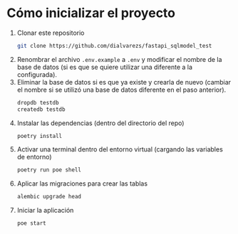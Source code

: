 # Cómo inicializar el proyecto

1. Clonar este repositorio
	```bash
	git clone https://github.com/dialvarezs/fastapi_sqlmodel_test
	```
2. Renombrar el archivo `.env.example` a `.env` y modificar el nombre de la base de datos (si es que se quiere utilizar una diferente a la configurada).
3. Eliminar la base de datos si es que ya existe y crearla de nuevo (cambiar el nombre si se utilizó una base de datos diferente en el paso anterior).
	```bash
	dropdb testdb
	createdb testdb
	```
4. Instalar las dependencias (dentro del directorio del repo)
	```bash
	poetry install
	```
5. Activar una terminal dentro del entorno virtual (cargando las variables de entorno)
	```bash
	poetry run poe shell
	```
6. Aplicar las migraciones para crear las tablas
	```bash
	alembic upgrade head
	```
7. Iniciar la aplicación
	```bash
	poe start
	```
